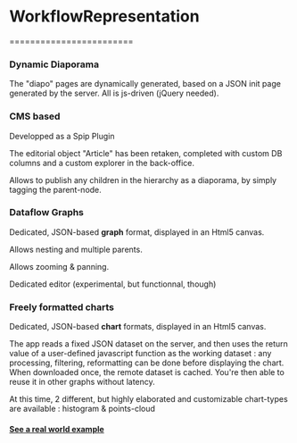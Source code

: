 # WorkflowRepresentation
========================

### Dynamic Diaporama

The "diapo" pages are dynamically generated, based on a JSON init page generated by the server. All is js-driven (jQuery needed).

### CMS based

Developped as a Spip Plugin

The editorial object "Article" has been retaken, completed with custom DB columns and a custom explorer in the back-office.

Allows to publish any children in the hierarchy as a diaporama, by simply tagging the parent-node.

### Dataflow Graphs

Dedicated, JSON-based **graph** format, displayed in an Html5 canvas. 

Allows nesting and multiple parents.

Allows zooming & panning.

Dedicated editor (experimental, but functionnal, though)

### Freely formatted charts

Dedicated, JSON-based **chart** formats, displayed in an Html5 canvas.

The app reads a fixed JSON dataset on the server, and then uses the return value of a user-defined javascript function as the working dataset : any processing, filtering, reformatting can be done before displaying the chart. When downloaded once, the remote dataset is cached. You're then able to reuse it in other graphs without latency.

At this time, 2 different, but highly elaborated and customizable chart-types are available : histogram & points-cloud

#### [See a real world example](http://arteworkflowetude.sylvainbreil.com)
